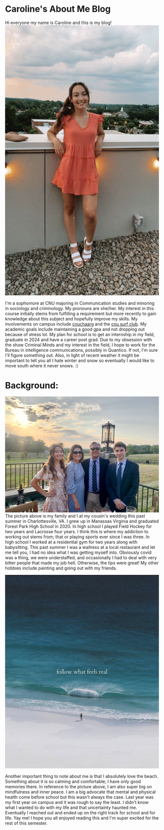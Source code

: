 # **Caroline's About Me Blog**

Hi everyone my name is Caroline and this is my blog!
![Caroline standing](https://github.com/CarolineC-24/CarolineC-24/blob/main/images/me.jpg)

I'm a sophomore at CNU majoring in Communication studies and minoring in sociology and criminology. My pronouns are she/her. My interest in this course initially stems from fulfilling a requirement but more recently to gain knowledge about this subject and hopefully improve my skills. My involvements on campus include [cnuchaarg](https://www.instagram.com/cnu_inchaarg/) and the [cnu surf club](https://www.instagram.com/cnusurfclub/). My academic goals include maintaining a good gpa and not dropping out because of stress lol. My plan for school is to get an internship in my field, graduate in 2024 and have a career post grad. Due to my obsession with the show Criminal Minds and my interest in the field, I hope to work for the Bureau in intelligence communications, possibly in Quantico. If not, I'm sure I'll figure something out. Also, in light of recent weather it might be important to tell you all I hate winter and snow so eventually I would like to move south where it never snows. :)

# Background:
![Family](https://github.com/CarolineC-24/CarolineC-24/blob/main/images/fam.jpg)
The picture above is my family and I at my cousin's wedding this past summer in Charlottesville, VA. I grew up in Manassas Virginia and graduated Forest Park High School in 2020. In high school I played Field Hockey for two years and Lacrosse four years. I think this is where my addiction to working out stems from; that or playing sports ever since I was three. In high school I worked at a residential gym for two years along with babysitting. This past summer I was a waitress at a local restaurant and let me tell you, I had no idea what I was getting myself into. Obviously covid was a thing, we were understaffed, and occasionally I had to deal with very bitter people that made my job hell. Otherwise, the tips were great! My other hobbies include painting and going out with my friends.

![ocean](https://github.com/CarolineC-24/CarolineC-24/blob/main/images/ocean.jpg)

Another important thing to note about me is that I absolutely love the beach. Something about it is so calming and comfortable; I have only good memories there. In reference to the picture above, I am also super big on mindfulness and inner peace. I am a big advocate that mental and physical health come before school but this wasn't always the case. Last year was my first year on campus and it was rough to say the least. I didn't know what I wanted to do with my life and that uncertainty haunted me. Eventually I reached out and ended up on the right track for school and for life. Yay me! I hope you all enjoyed reading this and I'm super excited for the rest of this semester.
